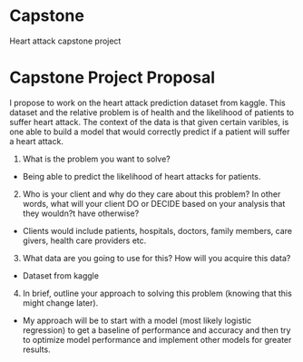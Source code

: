 # Capstone
Heart attack capstone project

# Capstone Project Proposal

I propose to work on the heart attack prediction dataset from kaggle. This dataset and the relative problem is of health and the likelihood of patients to suffer heart attack.
The context of the data is that given certain varibles, is one able to build a model that would correctly predict if a patient will suffer a heart attack.



1. What is the problem you want to solve?

* Being able to predict the likelihood of heart attacks for patients.


2. Who is your client and why do they care about this problem? In other words, what will your client DO or DECIDE based on your analysis that they wouldn?t have otherwise?

* Clients would include patients, hospitals, doctors, family members, care givers, health care providers etc.



3. What data are you going to use for this? How will you acquire this data?

* Dataset from kaggle



4. In brief, outline your approach to solving this problem (knowing that this might change later).

* My approach will be to start with a model (most likely logistic regression) to get a baseline of performance and accuracy and then try to optimize model performance and implement other models for greater results.